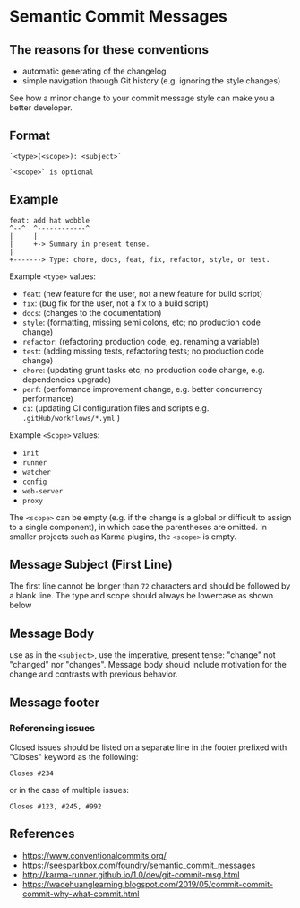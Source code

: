 # Semantic Commit Messages

## The reasons for these conventions

- automatic generating of the changelog
- simple navigation through Git history (e.g. ignoring the style changes)

See how a minor change to your commit message style can make you a better developer.

## Format

```
`<type>(<scope>): <subject>`

`<scope>` is optional
```

## Example

```
feat: add hat wobble
^--^  ^------------^
|     |
|     +-> Summary in present tense.
|
+-------> Type: chore, docs, feat, fix, refactor, style, or test.
```

Example `<type>` values:

- `feat`: (new feature for the user, not a new feature for build script)
- `fix`: (bug fix for the user, not a fix to a build script)
- `docs`: (changes to the documentation)
- `style`: (formatting, missing semi colons, etc; no production code change)
- `refactor`: (refactoring production code, eg. renaming a variable)
- `test`: (adding missing tests, refactoring tests; no production code change)
- `chore`: (updating grunt tasks etc; no production code change, e.g. dependencies upgrade)
- `perf`: (perfomance improvement change, e.g. better concurrency performance)
- `ci`: (updating CI configuration files and scripts e.g. `.gitHub/workflows/*.yml` )

Example `<Scope>` values:

- `init`
- `runner`
- `watcher`
- `config`
- `web-server`
- `proxy`

The `<scope>` can be empty (e.g. if the change is a global or difficult to assign to a single component), in which case the parentheses are omitted. In smaller projects such as Karma plugins, the `<scope>` is empty.

## Message Subject (First Line)

The first line cannot be longer than `72` characters and should be followed by a blank line. The type and scope should always be lowercase as shown below

## Message Body

use as in the `<subject>`, use the imperative, present tense: "change" not "changed" nor "changes". Message body should include motivation for the change and contrasts with previous behavior.

## Message footer

### Referencing issues

Closed issues should be listed on a separate line in the footer prefixed with "Closes" keyword as the following:

```
Closes #234
```

or in the case of multiple issues:

```
Closes #123, #245, #992
```

## References

- <https://www.conventionalcommits.org/>
- <https://seesparkbox.com/foundry/semantic_commit_messages>
- <http://karma-runner.github.io/1.0/dev/git-commit-msg.html>
- <https://wadehuanglearning.blogspot.com/2019/05/commit-commit-commit-why-what-commit.html>
